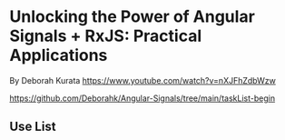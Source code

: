 # Unlocking the Power of Angular Signals + RxJS: Practical Applications
By Deborah Kurata
https://www.youtube.com/watch?v=nXJFhZdbWzw

https://github.com/Deborahk/Angular-Signals/tree/main/taskList-begin


## Use List
